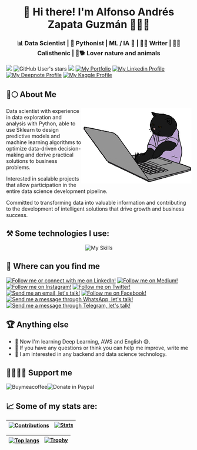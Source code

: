 <h1 align="center">👋 Hi there! I'm Alfonso Andrés Zapata Guzmán 👨🏽‍💻</h1>
<h3 align="center">📊 Data Scientist | 🐍 Pythonist | ML / IA 🤖 | ✍🏽 Writer | 💪🏽 Calisthenic | 🌳🐕 Lover nature and animals</h3>


![](https://img.shields.io/github/followers/AAZG?label=follow&logo=github&style=flat-square)
![GitHub User's stars](https://img.shields.io/github/stars/AAZG?label=%E2%AD%90GitHub%20stars&style=flat-square)
![](https://komarev.com/ghpvc/?username=AAZG&label=Profile%20views&color=0e75b6&style=flat)
<a href="https://www.datascienceportfol.io/aazg"><img src="https://img.shields.io/badge/Portfolio-AAZG-informational" alt="My Portfolio" title="My Portfolio"></a>
<a href="https://www.linkedin.com/in/aazg/"><img src="https://img.shields.io/badge/-Alfonso_Zapata-%230077B5.svg?&style=flat&logo=linkedin&logoColor=white" alt="My Linkedin Profile" title="My Linkedin Profile"></a>
<a href="https://deepnote.com/@aazg"><img src="https://img.shields.io/badge/Profile_Deepnote-3793EF?style=flat&logo=Deepnote&logoColor=white" alt="My Deepnote Profile" title="My Deepnote Profile"></a>
<a href="https://www.kaggle.com/alfonsozapata"><img src="https://img.shields.io/badge/Profile_Kaggle-20BEFF?style=flat&logo=Kaggle&logoColor=white" alt="My Kaggle Profile" title="My Kaggle Profile"></a>



<h2 style="display: flex; align-items: center; margin-bottom: 1rem;">🚀🌕 About Me</h2>

<img align='right' src="cat.gif" height="" width="300" alt="coding cat" title="Writing code">

Data scientist with experience in data exploration and analysis with Python, able to use Sklearn to design predictive models and machine learning algorithms to optimize data-driven decision-making and derive practical solutions to business problems. 

Interested in scalable projects that allow participation in the entire data science development pipeline. 

Committed to transforming data into valuable information and contributing to the development of intelligent solutions that drive growth and business success.


## ⚒️ Some technologies I use:
<div style="text-align: center;">
  <img src="Carruselffmepg.gif" alt="My Skills" title="My Skills">
</div>


## 🔎 Where can you find me
<a href="https://www.linkedin.com/in/aazg/"><img src="https://img.shields.io/badge/LinkedIn-blue?style=plastic&logo=linkedin&labelColor=blue" alt="Follow me or connect with me on LinkedIn!" title="Follow me or connect with me on LinkedIn!"></a>
<a href="https://medium.com/@aazg24"><img src="https://img.shields.io/badge/Medium-12100E?style=plastic&logo=medium&logoColor=white" alt="Follow me on Medium!" title="Follow me on Medium!"></a>
<a href="https://www.instagram.com/alfonsoandreszapataguzman/"><img src="https://img.shields.io/badge/Instagram-E4405F?style=plastic&logo=instagram&logoColor=white" alt="Follow me on Instagram!" title="Follow me on Instagram!"></a>
<a href="https://twitter.com/AlfonsoZapata21"><img src="https://img.shields.io/badge/Twitter-1DA1F2?style=plastic&logo=twitter&logoColor=white" alt="Follow me on Twitter!" title="Follow me on Twitter!"></a>
<a href="mailto:aazg24@gmail.com"><img src="https://img.shields.io/badge/Gmail-D14836?style=plastic&logo=gmail&logoColor=white" alt="Send me an email, let's talk!" title="Send me an email, let's talk!"></a>
<a href="https://www.facebook.com/people/AAZG/100088510041459/"><img src="https://img.shields.io/badge/Facebook-1877F2?style=plastic&logo=facebook&logoColor=white" alt="Follow me on Facebook!" title="Follow me on Facebook!"></a>
<a href="https://api.whatsapp.com/send?phone=584128869169&text=Hi,%20i%27m%20insterested%20on%20your%20services"><img src="https://img.shields.io/badge/WhatsApp-25D366?style=plastic&logo=whatsapp&logoColor=white" alt="Send me a message through WhatsApp, let's talk!" title="Send me a message through WhatsApp, let's talk!"></a>
<a href="https://t.me/Aazg1"><img src="https://img.shields.io/badge/Telegram-2CA5E0?style=plastic&logo=telegram&logoColor=white" alt="Send me a message through Telegram, let's talk!" title="Send me a message through Telegram, let's talk!"></a>





## 🏆 Anything else

- 🌱 Now I'm learning Deep Learning, AWS and English 😅.
- 💬 If you have any questions or think you can help me improve, write me
- 👀 I am interested in any backend and data science technology.


<h2 align="left">🫱🏻‍🫲🏽 Support me</h2>
<a href="https://www.buymeacoffee.com/aazg"> <img align="left" src="https://img.shields.io/badge/Buy_Me_A_Coffee-FFDD00?style=plastic&logo=buy-me-a-coffee&logoColor=black" title="Buymeacoffee" alt="Buymeacoffee"  /></a>
<a href="https://www.paypal.com/paypalme/AlfonsoZapataGuzman?country.x=VE&locale.x=es_XC"> <img align="left" src="https://img.shields.io/badge/Donate_On_PayPal-00457C?style=plastic&logo=paypal&logoColor=white" title="Donate in Paypal" alt="Donate in Paypal"  /></a><br>


## 📈 Some of my stats are:

| <a href="https://github.com/anuraghazra/github-readme-stats" title="My Contributions"><img align="center" src="https://github-readme-streak-stats.herokuapp.com/?user=AAZG&theme=radical" alt="Contributions" /></a> | <a href="https://github.com/anuraghazra/github-readme-stats" title="My stats"><img src="https://github-readme-stats.vercel.app/api?username=AAZG&show_icons=true&theme=radical&locale=en" alt="Stats" /></a> |
| ------------- | ------------- |

| <a href="https://github.com/anuraghazra/github-readme-stats" title="Most Used Language"><img align="center" src="https://github-readme-stats.vercel.app/api/top-langs?username=AAZG&show_icons=true&theme=radical&locale=en&layout=compact" alt="Top langs" /></a> | <a href="https://github.com/ryo-ma/github-profile-trophy" title="My Trophy"><img src="https://github-profile-trophy.vercel.app/?username=AAZG&theme=radical" alt="Trophy" /></a> |
| ------------- | ------------- |


<!---
AAZG/AAZG-DEV is a ✨ special ✨ repository because its `README.md` (this file) appears on your GitHub profile.
You can click the Preview link to take a look at your changes.
--->
